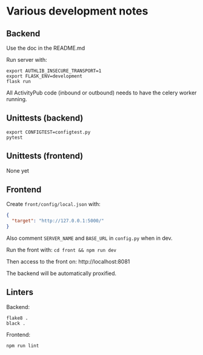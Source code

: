 # Various development notes

## Backend

Use the doc in the README.md

Run server with:

```shell
export AUTHLIB_INSECURE_TRANSPORT=1
export FLASK_ENV=development
flask run
```

All ActivityPub code (inbound or outbound) needs to have the celery worker running.

## Unittests (backend)

```shell
export CONFIGTEST=configtest.py
pytest
```

## Unittests (frontend)

None yet

## Frontend

Create `front/config/local.json` with:

```json
{
  "target": "http://127.0.0.1:5000/"
}
```

Also comment `SERVER_NAME` and `BASE_URL` in `config.py` when in dev.

Run the front with: `cd front && npm run dev`

Then access to the front on: http://localhost:8081

The backend will be automatically proxified.

## Linters

Backend:

```
flake8 .
black .
```

Frontend:
```
npm run lint
```
